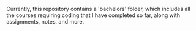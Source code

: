 Currently, this repository contains a 'bachelors' folder, which includes all the courses requiring coding that I have completed so far, along with assignments, notes, and more.
